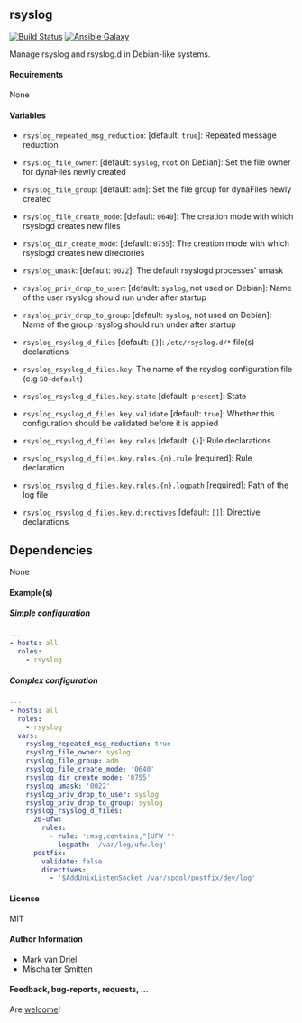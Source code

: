 ## rsyslog

[![Build Status](https://travis-ci.org/Oefenweb/ansible-rsyslog.svg?branch=master)](https://travis-ci.org/Oefenweb/ansible-rsyslog) [![Ansible Galaxy](http://img.shields.io/badge/ansible--galaxy-rsyslog-blue.svg)](https://galaxy.ansible.com/list#/roles/6175)

Manage rsyslog and rsyslog.d in Debian-like systems.

#### Requirements

None

#### Variables

* `rsyslog_repeated_msg_reduction`: [default: `true`]: Repeated message reduction 
* `rsyslog_file_owner`: [default: `syslog`, `root` on Debian]: Set the file owner for dynaFiles newly created
* `rsyslog_file_group`: [default: `adm`]: Set the file group for dynaFiles newly created
* `rsyslog_file_create_mode`: [default: `0640`]: The creation mode with which rsyslogd creates new files
* `rsyslog_dir_create_mode`: [default: `0755`]: The creation mode with which rsyslogd creates new directories 
* `rsyslog_umask`: [default: `0022`]: The default rsyslogd processes' umask
* `rsyslog_priv_drop_to_user`: [default: `syslog`, not used on Debian]: Name of the user rsyslog should run under after startup
* `rsyslog_priv_drop_to_group`: [default: `syslog`, not used on Debian]: Name of the group rsyslog should run under after startup

* `rsyslog_rsyslog_d_files` [default: `{}`]: `/etc/rsyslog.d/*` file(s) declarations
* `rsyslog_rsyslog_d_files.key`: The name of the rsyslog configuration file (e.g `50-default`)
* `rsyslog_rsyslog_d_files.key.state` [default: `present`]: State
* `rsyslog_rsyslog_d_files.key.validate` [default: `true`]: Whether this configuration should be validated before it is applied
* `rsyslog_rsyslog_d_files.key.rules` [default: `{}`]: Rule declarations
* `rsyslog_rsyslog_d_files.key.rules.{n}.rule` [required]: Rule declaration
* `rsyslog_rsyslog_d_files.key.rules.{n}.logpath` [required]: Path of the log file
* `rsyslog_rsyslog_d_files.key.directives` [default: `[]`]: Directive declarations

## Dependencies

None

#### Example(s)

##### Simple configuration

```yaml
---
- hosts: all
  roles:
    - rsyslog
```

##### Complex configuration

```yaml
---
- hosts: all
  roles:
    - rsyslog
  vars:
    rsyslog_repeated_msg_reduction: true
    rsyslog_file_owner: syslog
    rsyslog_file_group: adm
    rsyslog_file_create_mode: '0640'
    rsyslog_dir_create_mode: '0755'
    rsyslog_umask: '0022'
    rsyslog_priv_drop_to_user: syslog
    rsyslog_priv_drop_to_group: syslog
    rsyslog_rsyslog_d_files:
      20-ufw:
        rules:
          - rule: ':msg,contains,"[UFW "'
            logpath: '/var/log/ufw.log'
      postfix:
        validate: false
        directives:
          - '$AddUnixListenSocket /var/spool/postfix/dev/log'
```

#### License

MIT

#### Author Information

* Mark van Driel
* Mischa ter Smitten

#### Feedback, bug-reports, requests, ...

Are [welcome](https://github.com/Oefenweb/ansible-rsyslog/issues)!
